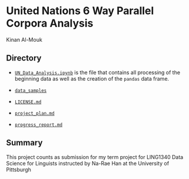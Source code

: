 # United Nations 6 Way Parallel Corpora Analysis 
Kinan Al-Mouk

## Directory
- [`UN_Data_Analysis.ipynb`](UN_Data_Analysis.ipynb) is the file that contains all processing of the beginning data as well as the creation of the `pandas` data frame.

- [`data_samples`](data_samples)

- [`LICENSE.md`](LICENSE.md)

- [`project_plan.md`](project_plan.md)

- [`progress_report.md`](progress_report.md)





## Summary 
This project counts as submission for my term project for LING1340 Data Science for Linguists instructed by Na-Rae Han at the University of Pittsburgh


  
